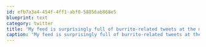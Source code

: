 ```yaml
---
id: efb7a3a4-454f-4ff1-abf0-58856ab868e5
blueprint: text
category: twitter
title: 'My feed is surprisingly full of burrito-related tweets at the moment'
caption: 'My feed is surprisingly full of burrito-related tweets at the moment'
---
```

